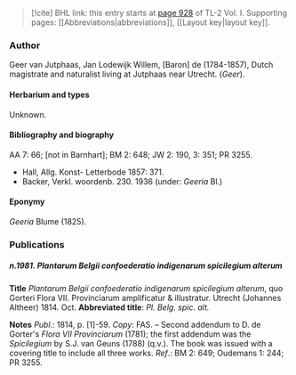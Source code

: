 > [!cite] BHL link: this entry starts at [page 928](https://www.biodiversitylibrary.org/item/103414#page/976/mode/1up) of TL-2 Vol. I.
> Supporting pages: [[Abbreviations|abbreviations]], [[Layout key|layout key]].

### Author

Geer van Jutphaas, Jan Lodewijk Willem, \[Baron\] de (1784-1857), Dutch magistrate and naturalist living at Jutphaas near Utrecht. (*Geer*).

#### Herbarium and types

Unknown.

#### Bibliography and biography

AA 7: 66; \[not in Barnhart\]; BM 2: 648; JW 2: 190, 3: 351; PR 3255.
- Hall, Allg. Konst- Letterbode 1857: 371.
- Backer, Verkl. woordenb. 230. 1936 (under: *Geeria* Bl.)

#### Eponymy

*Geeria* Blume (1825).

### Publications

##### n.1981. Plantarum Belgii confoederatio indigenarum spicilegium alterum

**Title**
*Plantarum Belgii confoederatio indigenarum spicilegium alterum*, quo Gorteri Flora VII. Provinciarum amplificatur & illustratur. Utrecht (Johannes Altheer) 1814. Oct.
**Abbreviated title**: *Pl. Belg. spic. alt.*

**Notes**
*Publ*.: 1814, p. \[1\]-59. *Copy*: FAS. – Second addendum to D. de Gorter's *Flora VII Provinciarum* (1781); the first addendum was the *Spicilegium* by S.J. van Geuns (1788) (q.v.). The book was issued with a covering title to include all three works.
*Ref*.: BM 2: 649; Oudemans 1: 244; PR 3255.

